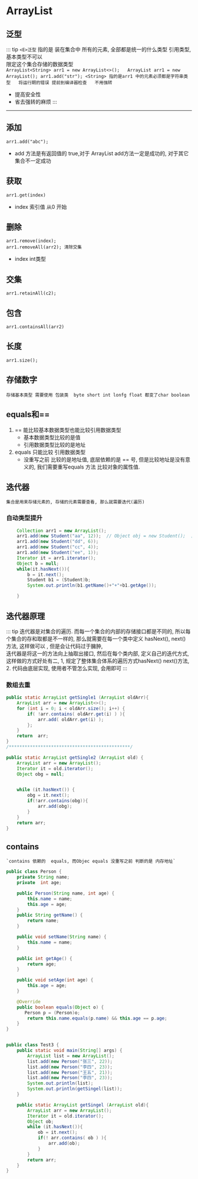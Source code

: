 # ArrayList

## 泛型
::: tip
`<E>泛型`
指的是 装在集合中 所有的元素, 全部都是统一的什么类型 引用类型, 基本类型不可以<br>
限定这个集合存储的数据类型  
`ArrayList<String> arr1 = new ArrayList<>();  
 ArrayList arr1 = new ArrayList();
 arr1.add("str");
 <String> 指的是arr1 中的元素必须都是字符串类型  
 将运行期的错误 提前到编译器检查  
 不用强转
`
 - 提高安全性
 - 省去强转的麻烦
:::
---
## 添加
`arr1.add("abc");`
* add 方法是有返回值的  true,对于 ArrayList add方法一定是成功的, 对于其它集合不一定成功
## 获取
`arr1.get(index)`
* index 索引值 从0 开始
## 删除
`arr1.remove(index);`  
`arr1.removeAll(arr2); 清除交集`
* index int类型
## 交集
`arr1.retainAll(c2);`
## 包含
`arr1.containsAll(arr2)`
## 长度
 `arr1.size();`
## 存储数字
`存储基本类型 需要使用 包装类  byte short int lonfg float 都变了char boolean `
## equals和==
 1. == 能比较基本数据类型也能比较引用数据类型
    - 基本数据类型比较的是值
    - 引用数据类型比较的是地址
 2. equals 只能比较 引用数据类型
    - 没重写之前 比较的是地址值, 底层依赖的是 == 号, 但是比较地址是没有意义的, 我们需要重写equals 方法 比较对象的属性值.
## 迭代器
`集合是用来存储元素的, 存储的元素需要查看, 那么就需要迭代(遍历)`
### 自动类型提升

````java
    Collection arr1 = new ArrayList();
    arr1.add(new Student("aa", 12));  // Object obj = new Student();  自动提升为object 
    arr1.add(new Student("dd", 6));
    arr1.add(new Student("cc", 4));
    arr1.add(new Student("ee", 1));
    Iterator it = arr1.iterator();
    Object b = null;
    while(it.hasNext()){
        b = it.next();
        Student b1 = (Student)b;
        System.out.println(b1.getName()+"+"+b1.getAge());

    }
````
## 迭代器原理
::: tip
 迭代器是对集合的遍历. 而每一个集合的内部的存储接口都是不同的, 所以每个集合的存和取都是不一样的, 那么就需要在每一个类中定义 hasNext(), next() 方法, 这样做可以 , 但是会让代码过于臃肿,  
 迭代器是将这一的方法向上抽取出接口, 然后在每个类内部, 定义自己的迭代方式, 这样做的方式好处有二, 1, 规定了整体集合体系的遍历方式hasNext() next()方法, 2. 代码由底层实现, 使用者不管怎么实现, 会用即可
:::
### 数组去重

```` java
public static ArrayList getSingle1 (ArrayList oldArr){
    ArrayList arr = new ArrayList<>();
    for (int i = 0; i < oldArr.size(); i++) {
        if( !arr.contains( oldArr.get(i) ) ){
            arr.add( oldArr.get(i) );
        };
    }
    return  arr;
}
/**********************************************/

public static ArrayList getSingle2 (ArrayList old) {
    ArrayList arr = new ArrayList();
    Iterator it = old.iterator();
    Object obg = null;


    while (it.hasNext()) {
        obg = it.next();
        if(!arr.contains(obg)){
            arr.add(obg);
        }
    }
    return arr;
}


````
## contains 
    `contains 依赖的  equals, 而Objec equals 没重写之前 判断的是 内存地址`
```` java {25,26,27,28,29,30}
public class Person {
    private String name;
    private  int age;

    public Person(String name, int age) {
        this.name = name;
        this.age = age;
    }
    public String getName() {
        return name;
    }

    public void setName(String name) {
        this.name = name;
    }

    public int getAge() {
        return age;
    }

    public void setAge(int age) {
        this.age = age;
    }

    @Override
    public boolean equals(Object o) {
       Person p = (Person)o;
        return this.name.equals(p.name) && this.age == p.age;
    }
}


public class Test3 {
    public static void main(String[] args) {
        ArrayList list = new ArrayList();
        list.add(new Person("张三", 22));
        list.add(new Person("李四", 23));
        list.add(new Person("王五", 21));
        list.add(new Person("李四", 23));
        System.out.println(list);
        System.out.println(getSingel(list));
    }

    public static ArrayList getSingel (ArrayList old){
        ArrayList arr = new ArrayList();
        Iterator it = old.iterator();
        Object ob;
        while (it.hasNext()){
            ob = it.next();
            if(! arr.contains( ob ) ){
                arr.add(ob);
            }
        }
        return arr;
    }
}
````